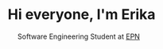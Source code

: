<h1 align="center">
  <img src="https://media.giphy.com/media/hvRJCLFzcasrR4ia7z/giphy.gif" width="5px">
  Hi everyone, I'm Erika
</h1>
<p align="center">
  Software Engineering Student at <a href="https://www.epn.edu.ec">EPN</a>
</p>


